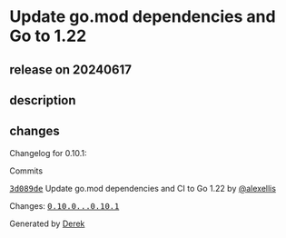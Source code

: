 # Update go.mod dependencies and Go to 1.22

## release on 20240617
## description
## changes
Changelog for 0.10.1:

Commits  

<a class="commit-link" data-hovercard-type="commit" data-hovercard-url="https://github.com/openfaas/of-watchdog/commit/3d089deb994caa098f5b033a8424a8004591e652/hovercard" href="https://github.com/openfaas/of-watchdog/commit/3d089deb994caa098f5b033a8424a8004591e652"><tt>3d089de</tt></a> Update go.mod dependencies and CI to Go 1.22 by <a class="user-mention notranslate" data-hovercard-type="user" data-hovercard-url="/users/alexellis/hovercard" data-octo-click="hovercard-link-click" data-octo-dimensions="link_type:self" href="https://github.com/alexellis">@alexellis</a>

Changes: <a class="commit-link" href="https://github.com/openfaas/of-watchdog/compare/0.10.0...0.10.1"><tt>0.10.0...0.10.1</tt></a>

Generated by <a href="https://github.com/alexellis/derek/">Derek</a>

